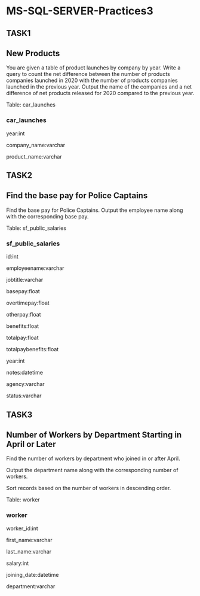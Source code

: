 # MS-SQL-SERVER-Practices3

## TASK1

## New Products

You are given a table of product launches by company by year. Write a query to count the net difference between the number of products companies launched in 2020 with the number of products companies launched in the previous year. Output the name of the companies and a net difference of net products released for 2020 compared to the previous year.

Table: car_launches

### car_launches

year:int

company_name:varchar

product_name:varchar


## TASK2

## Find the base pay for Police Captains

Find the base pay for Police Captains.
Output the employee name along with the corresponding base pay.

Table: sf_public_salaries

### sf_public_salaries


id:int

employeename:varchar

jobtitle:varchar

basepay:float

overtimepay:float

otherpay:float

benefits:float

totalpay:float

totalpaybenefits:float

year:int

notes:datetime

agency:varchar

status:varchar


## TASK3

## Number of Workers by Department Starting in April or Later

Find the number of workers by department who joined in or after April.

Output the department name along with the corresponding number of workers.

Sort records based on the number of workers in descending order.

Table: worker

### worker

worker_id:int

first_name:varchar

last_name:varchar

salary:int

joining_date:datetime

department:varchar
